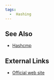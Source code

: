```yaml
---
tags:
  -  Hashing
---
```

## See Also

- [Hashcmp](hashcmp.md)

## External Links

- [Official web site](http://www.maresware.com/maresware/html/hash.htm)

